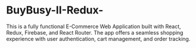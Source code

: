 # BuyBusy-II-Redux-
This is a fully functional E-Commerce Web Application built with React, Redux, Firebase, and React Router. The app offers a seamless shopping experience with user authentication, cart management, and order tracking.
